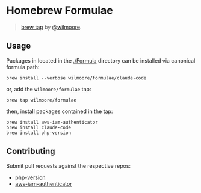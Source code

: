 # Homebrew Formulae
> [brew tap][] by [@wilmoore][].

## Usage

Packages in located in the [./Formula][] directory can be installed via canonical formula path:

    brew install --verbose wilmoore/formulae/claude-code

or, add the `wilmoore/formulae` tap:

    brew tap wilmoore/formulae

then, install packages contained in the tap:

    brew install aws-iam-authenticator
    brew install claude-code
    brew install php-version

## Contributing

Submit pull requests against the respective repos:

* [php-version](https://github.com/wilmoore/php-version)
* [aws-iam-authenticator](https://github.com/kubernetes-sigs/aws-iam-authenticator)


[./Formula]: https://github.com/wilmoore/homebrew-formulae/tree/master/Formula
[@wilmoore]: https://github.com/wilmoore
[brew tap]: https://github.com/Homebrew/brew/blob/master/docs/Taps.md